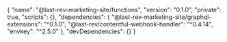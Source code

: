 {
  "name": "@last-rev-marketing-site/functions",
  "version": "0.1.0",
  "private": true,
  "scripts": {},
  "dependencies": {
    "@last-rev-marketing-site/graphql-extensions": "^0.1.0",
    "@last-rev/contentful-webhook-handler": "^0.4.14",
    "envkey": "^2.5.0"
  },
  "devDependencies": {}
}
